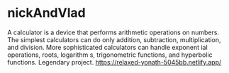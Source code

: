 # nickAndVlad

A calculator is a device that performs arithmetic operations on numbers. The simplest calculators can do only addition, subtraction, multiplication, and division. More sophisticated calculators can handle exponent ial operations, roots, logarithm s, trigonometric functions, and hyperbolic functions. Legendary project. 
https://relaxed-yonath-5045bb.netlify.app/
